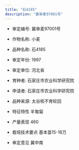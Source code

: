 ```yaml
---
title: "石4185"
description: "冀审麦97001号"
---
```

* 审定编号:  冀审麦97001号

*  作物名称:  小麦

*  品种名称:  石4185

*  审定年份:  1997

*  审定单位:  河北省

* 育种者:  石家庄市农业科学研究院

*  申请者:  石家庄市农业科学研究院

*  品种来源:  太谷核不育轮回

*  特征特性
半匍匐

*  产量表现
460

*  栽培技术要点
基本苗15-18万

*  审定意见
冀中南
